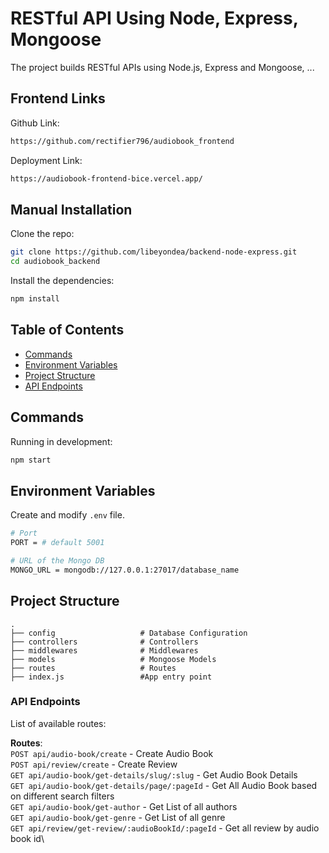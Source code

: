 # RESTful API Using Node, Express, Mongoose

The project builds RESTful APIs using Node.js, Express and Mongoose, ...

## Frontend Links

Github Link:

```bash
https://github.com/rectifier796/audiobook_frontend
```

Deployment Link:

```bash
https://audiobook-frontend-bice.vercel.app/
```


## Manual Installation

Clone the repo:

```bash
git clone https://github.com/libeyondea/backend-node-express.git
cd audiobook_backend
```

Install the dependencies:

```bash
npm install
```

## Table of Contents

- [Commands](#commands)
- [Environment Variables](#environment-variables)
- [Project Structure](#project-structure)
- [API Endpoints](#api-endpoints)

## Commands

Running in development:

```bash
npm start
```

## Environment Variables

Create and modify `.env` file.

```bash
# Port
PORT = # default 5001

# URL of the Mongo DB
MONGO_URL = mongodb://127.0.0.1:27017/database_name
```


## Project Structure
    .
    ├── config                   # Database Configuration
    ├── controllers              # Controllers
    ├── middlewares              # Middlewares
    ├── models                   # Mongoose Models
    ├── routes                   # Routes
    ├── index.js                 #App entry point

### API Endpoints

List of available routes:

**Routes**:\
`POST api/audio-book/create` - Create Audio Book\
`POST api/review/create` - Create Review\
`GET api/audio-book/get-details/slug/:slug` - Get Audio Book Details\
`GET api/audio-book/get-details/page/:pageId` - Get All Audio Book based on different search filters\
`GET api/audio-book/get-author` - Get List of all authors\
`GET api/audio-book/get-genre` - Get List of all genre\
`GET api/review/get-review/:audioBookId/:pageId` - Get all review by audio book id\
